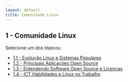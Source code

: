```yaml
---
layout: default
title: Comunidade Linux
---
```


## 1 - Comunidade Linux

Selecione um dos tópicos:

- [1.1 - Evolução Linux e Sistemas Populares](/linux-essentials/01-book-lpi/Topico-01-Comunidade-Linux/1.1-EvolucaoLinuxAndSistemasPopulares)
- [1.2 - Principais Aplicações Open Source](/linux-essentials/01-book-lpi/Topico-01-Comunidade-Linux/1.2-PrincipaisAplicacoesOpenSource)
- [1.3 - Entendendo Software Open Source e Licenças](/linux-essentials/01-book-lpi/Topico-01-Comunidade-Linux/1.3-EntendendoSoftwareOpenSourceAndSuasLicencas)
- [1.4 - ICT Habilidades e Linux no Trabalho](/linux-essentials/01-book-lpi/Topico-01-Comunidade-Linux/1.4-HabilidadesAndLinuxWork)